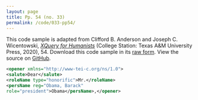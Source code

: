 ```yaml
---
layout: page
title: Pp. 54 (no. 33)
permalink: /code/033-pp54/
---
```


This code sample is adapted from Clifford B. Anderson and Joseph C. Wicentowski, 
[_XQuery for Humanists_](/) (College Station: Texas A&M University Press, 2020), 54. 
Download this code sample in its [raw form](/code/033-pp54/033-pp54.xml).
View the source on [GitHub](https://github.com/coding4humanists/xquery4humanists/blob/master/code/033-pp54/033-pp54.xml).

```xml
<opener xmlns="http://www-tei-c.org/ns/1.0">
<salute>Dear</salute>
<roleName type="honorific">Mr.</roleName>
<persName reg="Obama, Barack"
role="president">Obama</persName>,</opener>
```  
